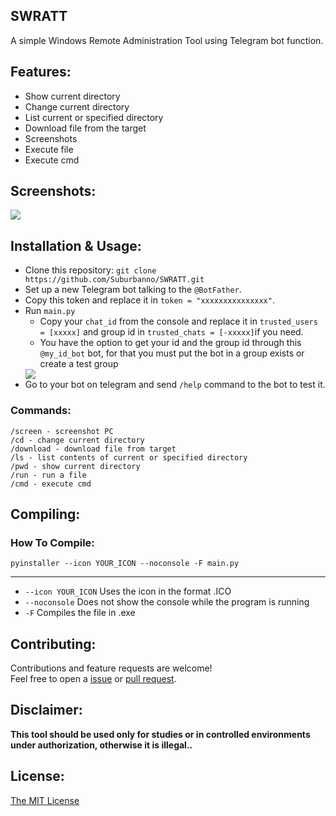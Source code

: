 ## SWRATT
 A simple Windows Remote Administration Tool using Telegram bot function.

## Features:

- Show current directory
- Change current directory
- List current or specified directory
- Download file from the target
- Screenshots
- Execute file
- Execute cmd

## Screenshots:

<img src="https://i.imgur.com/B8Kcpv0.png"/>

## Installation & Usage:

- Clone this repository: `git clone https://github.com/Suburbanno/SWRATT.git`
- Set up a new Telegram bot talking to the `@BotFather`.
- Copy this token and replace it in `token = "xxxxxxxxxxxxxxx"`.
- Run `main.py`
  - Copy your `chat_id` from the console and replace it in `trusted_users = [xxxxx]` and group id in `trusted_chats = [-xxxxx]`if you need.
  - You have the option to get your id and the group id through this `@my_id_bot` bot, for that you must put the bot in a group exists or create a test group
  <img src="https://i.imgur.com/579fkJG.jpg"/>
- Go to your bot on telegram and send `/help` command to the bot to test it.

### Commands:

```
/screen - screenshot PC
/cd - change current directory
/download - download file from target
/ls - list contents of current or specified directory
/pwd - show current directory
/run - run a file
/cmd - execute cmd
```

## Compiling:

### How To Compile:
`pyinstaller --icon YOUR_ICON --noconsole -F main.py`

---
- `--icon YOUR_ICON` Uses the icon in the format .ICO
- `--noconsole` Does not show the console while the program is running
- `-F` Compiles the file in .exe

## Contributing:
Contributions and feature requests are welcome!<br />Feel free to open a [issue](https://github.com/Suburbanno/TelegramRAT/issues) or [pull request](https://github.com/Suburbanno/TelegramRAT/pulls).

## Disclaimer:

**This tool should be used only for studies or in controlled environments under authorization, otherwise it is illegal..**

## License:

[The MIT License](https://github.com/Suburbanno/TelegramRAT/blob/master/LICENSE)
